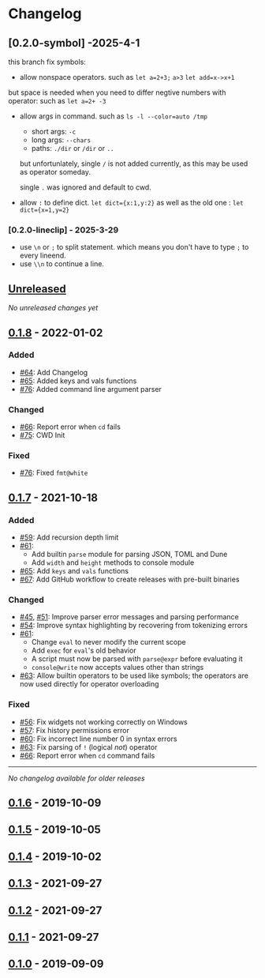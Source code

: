 # Changelog

## [0.2.0-symbol] -2025-4-1

this branch fix symbols:

- allow nonspace operators.
such as `let a=2+3;` `a>3` `let add=x->x+1`

but space is needed when you need to differ negtive numbers with operator:
such as `let a=2+ -3`

- allow args in command.
such as `ls -l --color=auto /tmp`
  + short args: `-c`
  + long args: `--chars`
  + paths: `./dir` or `/dir` or `..`

  but unfortunlately, single `/` is not added currently, as this may be used as operator someday.

  single `.` was ignored and default to cwd.

- allow `:` to define dict.
`let dict={x:1,y:2}` as well as the old one :
`let dict={x=1,y=2}`

### [0.2.0-lineclip] - 2025-3-29
- use `\n` or `;` to split statement. which means you don't have to type `;` to every lineend.
- use `\\n` to continue a line.

## [Unreleased]

*No unreleased changes yet*

## [0.1.8] - 2022-01-02

### Added
- [#64](https://github.com/adam-mcdaniel/dune/pull/64): Add Changelog
- [#65](https://github.com/adam-mcdaniel/dune/pull/65): Added keys and vals functions
- [#76](https://github.com/adam-mcdaniel/dune/pull/76): Added command line argument parser

### Changed
- [#66](https://github.com/adam-mcdaniel/dune/pull/66): Report error when `cd` fails
- [#75](https://github.com/adam-mcdaniel/dune/pull/75): CWD Init

### Fixed
- [#76](https://github.com/adam-mcdaniel/dune/pull/76): Fixed `fmt@white`

## [0.1.7] - 2021-10-18

### Added
- [#59](https://github.com/adam-mcdaniel/dune/pull/59): Add recursion depth limit
- [#61](https://github.com/adam-mcdaniel/dune/pull/61):
    * Add builtin `parse` module for parsing JSON, TOML and Dune
    * Add `width` and `height` methods to console module
- [#65](https://github.com/adam-mcdaniel/dune/pull/65): Add `keys` and `vals` functions
- [#67](https://github.com/adam-mcdaniel/dune/pull/67): Add GitHub workflow to create releases with pre-built binaries

### Changed
- [#45](https://github.com/adam-mcdaniel/dune/pull/45), [#51](https://github.com/adam-mcdaniel/dune/pull/51): Improve parser error messages and parsing performance
- [#54](https://github.com/adam-mcdaniel/dune/pull/54): Improve syntax highlighting by recovering from tokenizing errors
- [#61](https://github.com/adam-mcdaniel/dune/pull/61):
    * Change `eval` to never modify the current scope
    * Add `exec` for `eval`'s old behavior
    * A script must now be parsed with `parse@expr` before evaluating it
    * `console@write` now accepts values other than strings
- [#63](https://github.com/adam-mcdaniel/dune/pull/63): Allow builtin operators to be used like symbols; the operators are now used directly for operator overloading

### Fixed
- [#56](https://github.com/adam-mcdaniel/dune/pull/56): Fix widgets not working correctly on Windows
- [#57](https://github.com/adam-mcdaniel/dune/pull/57): Fix history permissions error
- [#60](https://github.com/adam-mcdaniel/dune/pull/60): Fix incorrect line number 0 in syntax errors
- [#63](https://github.com/adam-mcdaniel/dune/pull/63): Fix parsing of `!` (logical *not*) operator
- [#66](https://github.com/adam-mcdaniel/dune/pull/66): Report error when `cd` command fails

---------

*No changelog available for older releases*

## [0.1.6] - 2019-10-09
## [0.1.5] - 2019-10-05
## [0.1.4] - 2019-10-02
## [0.1.3] - 2021-09-27
## [0.1.2] - 2021-09-27
## [0.1.1] - 2021-09-27
## [0.1.0] - 2019-09-09

[Unreleased]: https://github.com/adam-mcdaniel/dune/compare/v0.1.8...HEAD
[0.1.8]: https://crates.io/crates/dune/0.1.8
[0.1.7]: https://crates.io/crates/dune/0.1.7
[0.1.6]: https://crates.io/crates/dune/0.1.6
[0.1.5]: https://crates.io/crates/dune/0.1.5
[0.1.4]: https://crates.io/crates/dune/0.1.4
[0.1.3]: https://crates.io/crates/dune/0.1.3
[0.1.2]: https://crates.io/crates/dune/0.1.2
[0.1.1]: https://crates.io/crates/dune/0.1.1
[0.1.0]: https://crates.io/crates/dune/0.1.0

